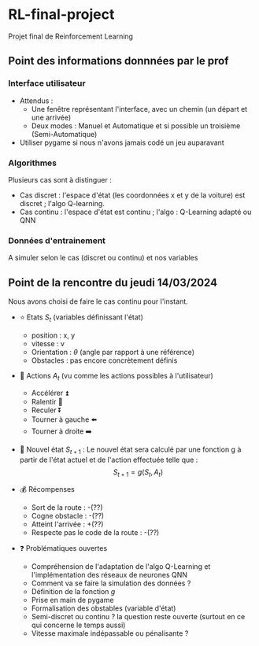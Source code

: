 # RL-final-project
Projet final de Reinforcement Learning

## Point des informations donnnées par le prof


### Interface utilisateur
* Attendus :
    - Une fenêtre représentant l'interface, avec un chemin (un départ et une arrivée)
    - Deux modes : Manuel et Automatique et si possible un troisième (Semi-Automatique)
* Utiliser pygame si nous n'avons jamais codé un jeu auparavant

### Algorithmes
Plusieurs cas sont à distinguer :
* Cas discret : l'espace d'état (les coordonnées x et y de la voiture) est discret ; l'algo Q-learning. 
* Cas continu : l'espace d'état est continu ; l'algo : Q-Learning adapté ou QNN

### Données d'entrainement
A simuler selon le cas (discret ou continu) et nos variables 

## Point de la rencontre du jeudi 14/03/2024
Nous avons choisi de faire le cas continu pour l'instant. 
 
- ⭐ Etats $S_t$ (variables définissant l'état) 
    * position : x, y
    * vitesse : v 
    * Orientation : $\theta$ (angle par rapport à une référence)
    * Obstacles : pas encore concrètement définis

- 🦾 Actions $A_t$ (vu comme les actions possibles à l'utilisateur)
    * Accélérer ⏫
    * Ralentir 🔼
    * Reculer ⏬
    * Tourner à gauche ⬅️
    * Tourner à droite ➡️

- 🌟 Nouvel état $S_{t+1}$ : Le nouvel état sera calculé par une fonction g à partir de l'état actuel et de l'action effectuée telle que : $$S_{t+1} = g(S_t, A_t)$$
  
- 💰 Récompenses
    * Sort de la route : -(??)
    * Cogne obstacle : -(??)
    * Atteint l'arrivée : +(??)
    * Respecte pas le code de la route : -(??)

- ❓ Problématiques ouvertes
    * Compréhension de l'adaptation de l'algo Q-Learning et l'implémentation des réseaux de neurones QNN
    * Comment va se faire la simulation des données ?
    * Définition de la fonction $g$
    * Prise en main de pygame
    * Formalisation des obstables (variable d'état)
    * Semi-discret ou continu ? la question reste ouverte (surtout en ce qui concerne le temps aussi) 
    * Vitesse maximale indépassable ou pénalisante ?
